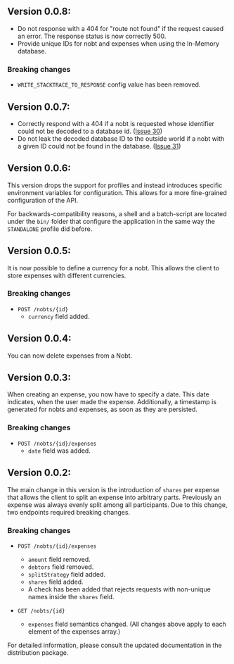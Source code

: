 ## Version 0.0.8:

- Do not response with a 404 for "route not found" if the request caused an error. The response status is now correctly 500.
- Provide unique IDs for nobt and expenses when using the In-Memory database.

### Breaking changes

- `WRITE_STACKTRACE_TO_RESPONSE` config value has been removed.

## Version 0.0.7:

- Correctly respond with a 404 if a nobt is requested whose identifier could not be decoded to a database id. ([Issue 30](https://gitlab.com/nobt-io/api/issues/30))
- Do not leak the decoded database ID to the outside world if a nobt with a given ID could not be found in the database. ([Issue 31](https://gitlab.com/nobt-io/api/issues/31))

## Version 0.0.6:

This version drops the support for profiles and instead introduces specific environment variables for configuration.
This allows for a more fine-grained configuration of the API.

For backwards-compatibility reasons, a shell and a batch-script are located under the `bin/` folder that configure the application in the same way the `STANDALONE` profile did before.

## Version 0.0.5:

It is now possible to define a currency for a nobt. This allows the client to store expenses with different currencies.

### Breaking changes

- `POST /nobts/{id}`
    - `currency` field added.

## Version 0.0.4:

You can now delete expenses from a Nobt.

## Version 0.0.3:

When creating an expense, you now have to specify a date. This date indicates, when the user made the expense.
Additionally, a timestamp is generated for nobts and expenses, as soon as they are persisted.

### Breaking changes

- `POST /nobts/{id}/expenses`
    - `date` field was added.

## Version 0.0.2:

The main change in this version is the introduction of `shares` per expense that allows the client to split an expense into arbitrary parts. Previously an expense was always evenly split among all participants. Due to this change, two endpoints required breaking changes.

### Breaking changes

- `POST /nobts/{id}/expenses`
    - `amount` field removed.
    - `debtors` field removed.
    - `splitStrategy` field added.
    - `shares` field added.
    - A check has been added that rejects requests with non-unique names inside the `shares` field.
    
- `GET /nobts/{id}`  
    - `expenses` field semantics changed. (All changes above apply to each element of the expenses array.)
    
For detailed information, please consult the updated documentation in the distribution package.